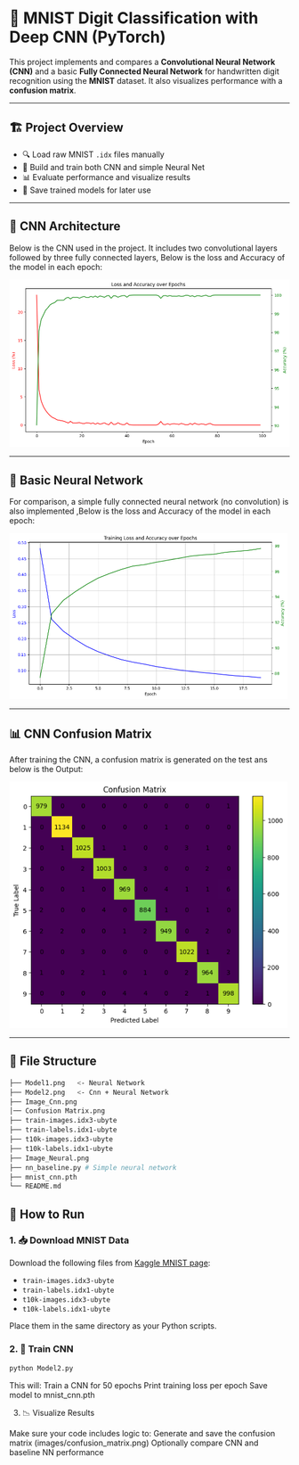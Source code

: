 # 🧠 MNIST Digit Classification with Deep CNN (PyTorch) 

This project implements and compares a **Convolutional Neural Network (CNN)** and a basic **Fully Connected Neural Network** for handwritten digit recognition using the **MNIST** dataset. It also visualizes performance with a **confusion matrix**.

---

## 🏗️ Project Overview

- 🔍 Load raw MNIST `.idx` files manually
- 🧠 Build and train both CNN and simple Neural Net
- 📊 Evaluate performance and visualize results
- 💾 Save trained models for later use

---

## 🧠 CNN Architecture

Below is the CNN used in the project. It includes two convolutional layers followed by three fully connected layers, Below is the loss and Accuracy of the model in each epoch:

<img src="Image_Cnn.png" width="600"/>

---

## 🔣 Basic Neural Network

For comparison, a simple fully connected neural network (no convolution) is also implemented ,Below is the loss and Accuracy of the model in each epoch:

<img src="Image_Neual.png" width="500"/>

---

## 📊 CNN Confusion Matrix

After training the CNN, a confusion matrix is generated on the test ans below is the Output:

<img src="Confusion Matrix.png" width="500"/>

---

## 📂 File Structure

```bash
├── Model1.png   <- Neural Network
├── Model2.png   <- Cnn + Neural Network
├── Image_Cnn.png
│── Confusion Matrix.png
├── train-images.idx3-ubyte
├── train-labels.idx1-ubyte
├── t10k-images.idx3-ubyte
├── t10k-labels.idx1-ubyte
├── Image_Neural.png
├── nn_baseline.py # Simple neural network
├── mnist_cnn.pth
└── README.md
```


## 🚀 How to Run

### 1. 📥 Download MNIST Data

Download the following files from [Kaggle MNIST page](https://www.kaggle.com/datasets/hojjatk/mnist-dataset):
- `train-images.idx3-ubyte`
- `train-labels.idx1-ubyte`
- `t10k-images.idx3-ubyte`
- `t10k-labels.idx1-ubyte`

Place them in the same directory as your Python scripts.

### 2. 🧠 Train CNN

```bash
python Model2.py
```
This will:
Train a CNN for 50 epochs
Print training loss per epoch
Save model to mnist_cnn.pth

3. 📉 Visualize Results

Make sure your code includes logic to:
Generate and save the confusion matrix (images/confusion_matrix.png)
Optionally compare CNN and baseline NN performance


